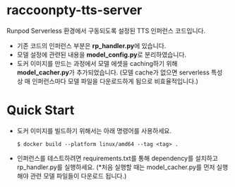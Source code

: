 # raccoonpty-tts-server

Runpod Serverless 환경에서 구동되도록 설정된 TTS 인퍼런스 코드입니다. 

- 기존 코드의 인퍼런스 부분은 **rp_handler.py**에 있습니다. 
- 모델 설정에 관련된 내용을 **model_config.py**로 분리하였습니다. 
- 도커 이미지를 만드는 과정에서 모델 에셋을 caching하기 위해 **model_cacher.py**가 추가되었습니다. (모델 cache가 없으면 serverless 특성 상 매 인퍼런스마다 모델 파일을 다운로드하게 됨으로 비효율적입니다.)

# Quick Start

- 도커 이미지를 빌드하기 위해서는 아래 명령어를 사용하세요.

    ```
    $ docker build --platform linux/amd64 --tag <tag> .
    ```

- 인퍼런스를 테스트하려면 requirements.txt를 통해 dependency를 설치하고 rp_handler.py를 실행하세요. (*처음 실행할 때는 model_cacher.py를 먼저 실행해야 관련 모델 파일들이 다운로드 됩니다.)